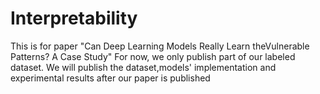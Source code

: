 # Interpretability
This is for paper "Can Deep Learning Models Really Learn theVulnerable Patterns? A Case Study"
For now, we only publish part of our labeled dataset. We will publish the dataset,models' implementation and experimental results after our paper is published
